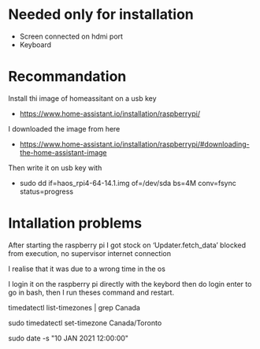 # Needed only for installation

- Screen connected on hdmi port
- Keyboard

# Recommandation

Install thi image of homeassitant on a usb key

- https://www.home-assistant.io/installation/raspberrypi/

I downloaded the image from here
- https://www.home-assistant.io/installation/raspberrypi/#downloading-the-home-assistant-image

Then write it on usb key with 

- sudo dd if=haos_rpi4-64-14.1.img of=/dev/sda bs=4M conv=fsync status=progress


# Intallation problems

After starting the raspberry pi I got stock on ‘Updater.fetch_data’ blocked from execution, no supervisor internet connection

I realise that it was due to a wrong time in the os

I login it on the raspberry pi directly with the keybord then do login enter to go in bash, then I run theses command and restart.

timedatectl list-timezones | grep Canada

sudo timedatectl set-timezone Canada/Toronto

sudo date -s "10 JAN 2021 12:00:00"